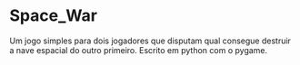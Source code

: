 # Space_War
Um jogo simples para dois jogadores que disputam qual
consegue destruir a nave espacial do outro primeiro. Escrito
em python com o pygame.

